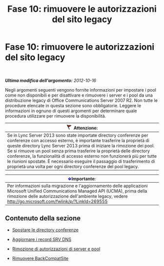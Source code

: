 ﻿---
title: 'Fase 10: rimuovere le autorizzazioni del sito legacy'
TOCTitle: 'Fase 10: rimuovere le autorizzazioni del sito legacy'
ms:assetid: d591a310-3b5c-4092-b19e-0349616e40df
ms:mtpsurl: https://technet.microsoft.com/it-it/library/JJ205300(v=OCS.15)
ms:contentKeyID: 49302093
ms.date: 08/24/2015
mtps_version: v=OCS.15
ms.translationtype: HT
---

# Fase 10: rimuovere le autorizzazioni del sito legacy

 

_**Ultima modifica dell'argomento:** 2012-10-16_

Negli argomenti seguenti vengono fornite informazioni per impostare i pool come non disponibili e per disattivare e rimuovere i server e i pool da una distribuzione legacy di Office Communications Server 2007 R2. Non tutte le procedure elencate in questa sezione sono obbligatorie. Leggere le informazioni in ognuno di questi argomenti per determinare quale procedura utilizzare per rimuovere la disponibilità.

<table>
<thead>
<tr class="header">
<th><img src="images/JJ205186.Caution(OCS.15).gif" title="Caution" alt="Caution" />Attenzione:</th>
</tr>
</thead>
<tbody>
<tr class="odd">
<td>Se in Lync Server 2013 sono state importate directory conferenze per conferenze con accesso esterno, è importante trasferire la proprietà di queste directory Lync Server 2013 prima di iniziare la rimozione dei pool. Se si rimuove un pool senza prima trasferire la proprietà delle directory conferenze, la funzionalità di accesso esterno non funzionerà più per tutte le riunioni spostate. È necessario eseguire il passaggio di trasferimento di proprietà una volta per ogni directory conferenze del pool legacy.</td>
</tr>
</tbody>
</table>


<table>
<thead>
<tr class="header">
<th><img src="images/Gg412908.important(OCS.15).gif" title="important" alt="important" />Importante:</th>
</tr>
</thead>
<tbody>
<tr class="odd">
<td>Per informazioni sulla migrazione e l'aggiornamento delle applicazioni Microsoft Unified Communications Managed API (UCMA), prima della rimozione delle autorizzazione dell'ambiente legacy, vedere <a href="http://go.microsoft.com/fwlink/p/?linkid=269555">http://go.microsoft.com/fwlink/p/?LinkId=269555</a></td>
</tr>
</tbody>
</table>


## Contenuto della sezione

  - [Spostare le directory conferenze](move-conference-directories.md)

  - [Aggiornare i record SRV DNS](update-dns-srv-records_1.md)

  - [Rimozione di autorizzazioni di server e pool](decommissioning-servers-and-pools.md)

  - [Rimuovere BackCompatSite](remove-backcompatsite.md)

